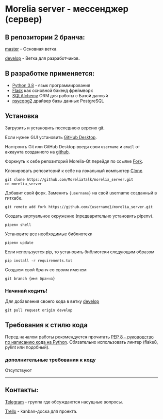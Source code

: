 # Morelia server - мессенджер (сервер) #

## В репозитории 2 бранча: ##

[master](https://github.com/MoreliaTalk/morelia_server/tree/master) - Основная ветка.

[develop](https://github.com/MoreliaTalk/morelia_server/tree/develop) - Ветка для разработчиков.

## В разработке применяется: ##

* [Python 3.8](https://www.python.org/) - язык программирования
* [Flask](https://flask.palletsprojects.com/en/1.1.x/) как основной бэкенд фреймворк
* [SQLAlchemy](https://www.sqlalchemy.org/) ORM для работы с Базой данный
* [psycopg2](https://www.psycopg.org/docs/) драйвер базы данных PostgreSQL


## Установка ##

Загрузить и установить последнюю версию [git](https://git-scm.com/downloads).

Если нужен GUI установить [GitHub Desktop](https://desktop.github.com/).

Настроить Git или GitHub Desktop введя свои `username` и `email` от аккаунта созданного на [github](https://www.github.com).

Форкнуть к себе репозиторий Morelia-Qt перейдя по ссылке [Fork](https://github.com/MoreliaTalk/morelia_server/fork).

Клонировать репозиторий к себе на локальный компьютер [Clone](https://github.com/MoreliaTalk/morelia_server.git).
```
git clone https://github.com/MoreliaTalk/morelia_server.git
cd morelia_server
```

Добавит свой форк. Заменить `{username}` на свой username созданный в гитхабе.
```
git remote add fork https://github.com/{username}/morelia_server.git
```

Создать виртуальное окружение (предварительно установить pipenv).
```
pipenv shell
```

Установите все необходимые библиотеки
```
pipenv update
```

Если используется pip, то установить библиотеки следующим образом
```
pip install -r requirements.txt
```

Создаем свой бранч со своим именем
```
git branch {имя бранча}
```

### Начинай кодить! ###

Для добавления своего кода в ветку [develop](https://github.com/MoreliaTalk/morelia_server/tree/develop)
```
git pull request origin develop
```

## Требования к стилю кода ##

Перед началом работы рекомендуется прочитать [PEP 8 - руководство по написанию кода на Python](https://pythonworld.ru/osnovy/pep-8-rukovodstvo-po-napisaniyu-koda-na-python.html). Обязательно использовать линтер (flake8, pylint или подобный).

### дополнительные требования к коду ###
Отсутствуют



---------------------------------------------------------------------------------------------------------------------

## Контакты: ##

[Telegram](https://t.me/joinchat/LImHShzAmIWvpMxDTr5Vxw) - группа где обсуждаются насущные вопросы.

[Trello](https://trello.com/b/qXjJFTP3/develop) - kanban-доска для проекта.
